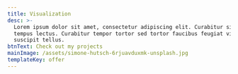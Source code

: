 ```yaml
---
title: Visualization
desc: >-
  Lorem ipsum dolor sit amet, consectetur adipiscing elit. Curabitur sit amet
  tempus lectus. Curabitur tempor tortor sed tortor faucibus feugiat vitae
  suscipit tellus.
btnText: Check out my projects
mainImage: /assets/simone-hutsch-6rjuavduxmk-unsplash.jpg
templateKey: offer
---
```

